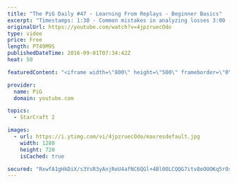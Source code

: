 ```yaml
---
title: "The PiG Daily #47 - Learning From Replays - Beginner Basics"
excerpt: "Timestamps: 1:30 - Common mistakes in analyzing losses 3:00 - People over-emphasise engagements rather than timing + macro 4:00 - The earlier on things are the most important 5:45 - Checking worker production with production tab 4x speed  8:40 - Why are the mistakes happening at these points? 13:30 -"
originalUrl: https://youtube.com/watch?v=4jpzruecOdo
type: video
price: Free
length: PT49M9S
publishedDateTime: 2016-09-01T07:34:42Z
heat: 50

featuredContent: "<iframe width=\"800\" height=\"500\" frameborder=\"0\" src=\"https://www.youtube.com/embed/4jpzruecOdo\" allow=\"accelerometer; autoplay; encrypted-media; gyroscope; picture-in-picture\" allowfullscreen></iframe>"

provider:
  name: PiG
  domain: youtube.com

topics:
  - StarCraft 2

images:
  - url: https://i.ytimg.com/vi/4jpzruecOdo/maxresdefault.jpg
    width: 1280
    height: 720
    isCached: true

secured: "RxwfA1gHkDiX/s3YsR3yAnjReU4afNC6QGl+4Bl0OLCQQG7itv8eOUOKq5rOsu+dufX6NRx3xEiXvM74dnyhBOhyZtZHafLRHUx+Oh78Ye33g1b1xcGcsIxTAYvMwx6CHtR+OF4lcmrQI898LNbbm+EYL4BLkUqqr8lkOYoEom+BY6gUyRnpZOgL7E+KpZGVHcKfKRCzYDEAK3eNQEEN9fdiNmIwc8cgXz49ufEOT1zkBOl0T41VCK9qVqAshXkiPX+Kzd3CASHZnjj5Ivc5hrN49RscmBBKL1FdpC9swf0s/sZ4jl7hYuG3fvtKfQunH1W6wYjP3n3WMOFYrtuCTyY3QWBvRCzFsSmei6QEDbQ313w37utLjCP8rjefa7bMbV9s/UVs19XTyYH3WZREATYoMLP+UjUxx7q10bqTtNs=;SMQ/d7RUixFfpS5F5jn51w=="
---
```


